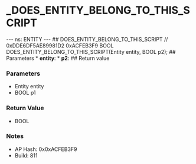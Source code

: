 # _DOES_ENTITY_BELONG_TO_THIS_SCRIPT

--- ns: ENTITY --- ## DOES_ENTITY_BELONG_TO_THIS_SCRIPT  // 0xDDE6DF5AE89981D2 0xACFEB3F9 BOOL DOES_ENTITY_BELONG_TO_THIS_SCRIPT(Entity entity, BOOL p2);   ## Parameters * **entity**: * **p2**:  ## Return value

### Parameters
* Entity entity
* BOOL p1

### Return Value
* BOOL

### Notes
* AP Hash: 0x0xACFEB3F9
* Build: 811

